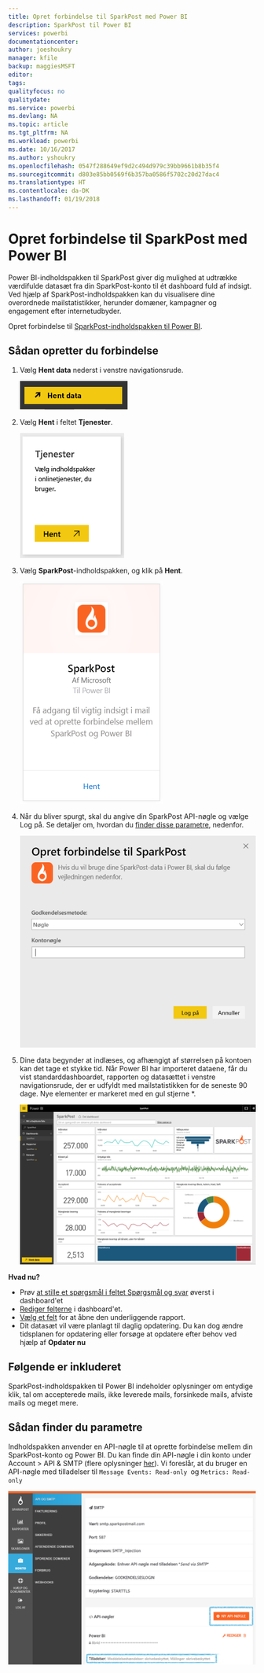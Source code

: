 ```yaml
---
title: Opret forbindelse til SparkPost med Power BI
description: SparkPost til Power BI
services: powerbi
documentationcenter: 
author: joeshoukry
manager: kfile
backup: maggiesMSFT
editor: 
tags: 
qualityfocus: no
qualitydate: 
ms.service: powerbi
ms.devlang: NA
ms.topic: article
ms.tgt_pltfrm: NA
ms.workload: powerbi
ms.date: 10/16/2017
ms.author: yshoukry
ms.openlocfilehash: 0547f288649ef9d2c494d979c39bb9661b8b35f4
ms.sourcegitcommit: d803e85bb0569f6b357ba0586f5702c20d27dac4
ms.translationtype: HT
ms.contentlocale: da-DK
ms.lasthandoff: 01/19/2018
---
```

# <a name="connect-to-sparkpost-with-power-bi"></a>Opret forbindelse til SparkPost med Power BI
Power BI-indholdspakken til SparkPost giver dig mulighed at udtrække værdifulde datasæt fra din SparkPost-konto til ét dashboard fuld af indsigt. Ved hjælp af SparkPost-indholdspakken kan du visualisere dine overordnede mailstatistikker, herunder domæner, kampagner og engagement efter internetudbyder.

Opret forbindelse til [SparkPost-indholdspakken til Power BI](https://app.powerbi.com/getdata/services/spark-post).

## <a name="how-to-connect"></a>Sådan opretter du forbindelse
1. Vælg **Hent data** nederst i venstre navigationsrude.
   
   ![](media/service-connect-to-sparkpost/getdata.png)
2. Vælg **Hent** i feltet **Tjenester**.
   
   ![](media/service-connect-to-sparkpost/services.png)
3. Vælg **SparkPost**-indholdspakken, og klik på **Hent**. 
   
   ![](media/service-connect-to-sparkpost/sparkpost.png)
4. Når du bliver spurgt, skal du angive din SparkPost API-nøgle og vælge Log på. Se detaljer om, hvordan du [finder disse parametre](#FindingParams), nedenfor.
   
   ![](media/service-connect-to-sparkpost/creds.png)
5. Dine data begynder at indlæses, og afhængigt af størrelsen på kontoen kan det tage et stykke tid. Når Power BI har importeret dataene, får du vist standarddashboardet, rapporten og datasættet i venstre navigationsrude, der er udfyldt med mailstatistikken for de seneste 90 dage. Nye elementer er markeret med en gul stjerne \*.
   
   ![](media/service-connect-to-sparkpost/dashboard.png)

**Hvad nu?**

* Prøv [at stille et spørgsmål i feltet Spørgsmål og svar](power-bi-q-and-a.md) øverst i dashboard'et
* [Rediger felterne](service-dashboard-edit-tile.md) i dashboard'et.
* [Vælg et felt](service-dashboard-tiles.md) for at åbne den underliggende rapport.
* Dit datasæt vil være planlagt til daglig opdatering. Du kan dog ændre tidsplanen for opdatering eller forsøge at opdatere efter behov ved hjælp af **Opdater nu**

## <a name="whats-included"></a>Følgende er inkluderet
SparkPost-indholdspakken til Power BI indeholder oplysninger om entydige klik, tal om accepterede mails, ikke leverede mails, forsinkede mails, afviste mails og meget mere.

<a name="FindingParams"></a>

## <a name="finding-parameters"></a>Sådan finder du parametre
Indholdspakken anvender en API-nøgle til at oprette forbindelse mellem din SparkPost-konto og Power BI. Du kan finde din API-nøgle i din konto under Account \> API & SMTP (flere oplysninger [her](https://support.sparkpost.com/customer/portal/articles/1933377-create-api-keys)). Vi foreslår, at du bruger en API-nøgle med tilladelser til `Message Events: Read-only `og `Metrics: Read-only`

![](media/service-connect-to-sparkpost/sparkpost1.png)

